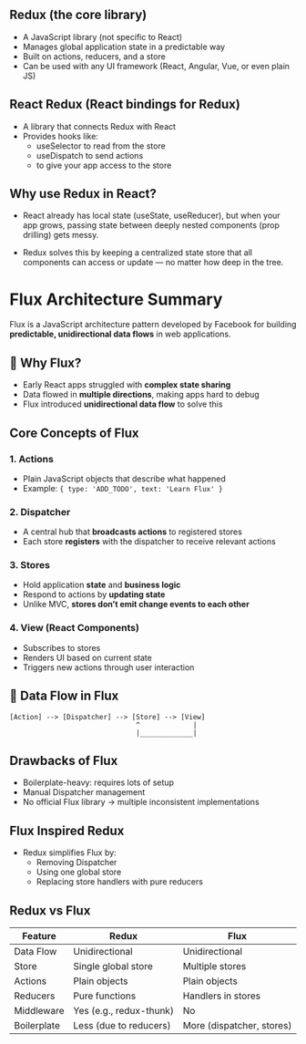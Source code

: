 ## Redux (the core library)
- A JavaScript library (not specific to React)
- Manages global application state in a predictable way
- Built on actions, reducers, and a store
- Can be used with any UI framework (React, Angular, Vue, or even plain JS)
## React Redux (React bindings for Redux)
- A library that connects Redux with React
- Provides hooks like:
    - useSelector to read from the store
    - useDispatch to send actions
    - <Provider> to give your app access to the store


## Why use Redux in React?
- React already has local state (useState, useReducer), but when your app grows, passing state between deeply nested components (prop drilling) gets messy.

- Redux solves this by keeping a centralized state store that all components can access or update — no matter how deep in the tree.

# Flux Architecture Summary

Flux is a JavaScript architecture pattern developed by Facebook for building **predictable, unidirectional data flows** in web applications.

## 🔄 Why Flux?
- Early React apps struggled with **complex state sharing**
- Data flowed in **multiple directions**, making apps hard to debug
- Flux introduced **unidirectional data flow** to solve this

##  Core Concepts of Flux

### 1. **Actions**
- Plain JavaScript objects that describe what happened
- Example: `{ type: 'ADD_TODO', text: 'Learn Flux' }`

### 2. **Dispatcher**
- A central hub that **broadcasts actions** to registered stores
- Each store **registers** with the dispatcher to receive relevant actions

### 3. **Stores**
- Hold application **state** and **business logic**
- Respond to actions by **updating state**
- Unlike MVC, **stores don’t emit change events to each other**

### 4. **View (React Components)**
- Subscribes to stores
- Renders UI based on current state
- Triggers new actions through user interaction

## 🔁 Data Flow in Flux

```text
[Action] --> [Dispatcher] --> [Store] --> [View]
                               ^             |
                               |_____________|
```                        
## Drawbacks of Flux
- Boilerplate-heavy: requires lots of setup
- Manual Dispatcher management
- No official Flux library → multiple inconsistent implementations

## Flux Inspired Redux
- Redux simplifies Flux by:
    - Removing Dispatcher
    - Using one global store
    - Replacing store handlers with pure reducers

## Redux vs Flux
| Feature          | Redux                          | Flux                          |
|------------------|--------------------------------|-------------------------------|
| Data Flow        | Unidirectional                 | Unidirectional                |
| Store            | Single global store            | Multiple stores               |
| Actions          | Plain objects                  | Plain objects                 |
| Reducers         | Pure functions                 | Handlers in stores            |
| Middleware       | Yes (e.g., redux-thunk)        | No                            |
| Boilerplate      | Less (due to reducers)         | More (dispatcher, stores)     |
